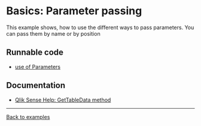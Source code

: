 # Basics: Parameter passing

This example shows, how to use the different ways to pass parameters. You can pass them by name or by position

## Runnable code

* [use of Parameters](./get-tabledata.js)

## Documentation

* [Qlik Sense Help: GetTableData method](https://help.qlik.com/en-US/sense-developer/June2017/Subsystems/EngineAPI/Content/Classes/AppClass/App-class-GetTableData-method.htm)

---

[Back to examples](/examples/README.md#runnable-examples)
